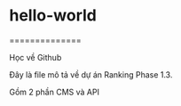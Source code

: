 # hello-world
==============

Học về Github


Đây là file mô tả về dự án Ranking Phase 1.3.

Gồm 2 phần CMS và API

